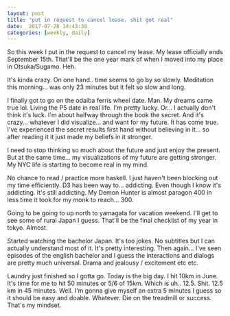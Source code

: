 ```yaml
---
layout: post
title: "put in request to cancel lease. shit got real"
date:  2017-07-28 14:43:38
categories: [weekly, daily]
---
```

So this week I put in the request to cancel my lease. My lease officially ends September 15th. That'll be the one year mark of when I moved into my place in Otsuka/Sugamo. Heh.

It's kinda crazy. On one hand.. time seems to go by so slowly. Meditation this morning... was only 23 minutes but it felt so slow and long. 

I finally got to go on the odaiba ferris wheel date. Man. My dreams came true lol. Living the P5 date in real life. I'm pretty lucky. Or... I actually don't think it's luck. I'm about halfway through the book the secret. And it's crazy... whatever I did visualize... and want for my future. It has come true. I've experienced the secret results first hand without believing in it... so after reading it it just made my beliefs in it stronger.

I need to stop thinking so much about the future and just enjoy the present. But at the same time... my visualizations of my future are getting stronger. My NYC life is starting to become real in my mind.

No chance to read / practice more haskell. I just haven't been blocking out my time efficiently. D3 has been way to... addicting. Even though I know it's addicting. It's still addicting. My Demon Hunter is almost paragon 400 in less time it took for my monk to reach... 300. 

Going to be going to up north to yamagata for vacation weekend. I'll get to see some of rural Japan I guess. That'll be the final checklist of my year in tokyo. Almost.

Started watching the bachelor Japan. It's too jokes. No subtitles but I can actually understand most of it. It's pretty interesting. Then again... I've seen episodes of the english bachelor and I guess the interactions and dialogs are pretty much universal. Drama and jealousy / excitement etc etc.

Laundry just finished so I gotta go. Today is the big day. I hit 10km in June. It's time for me to hit 50 minutes or 5/6 of 15km. Which is uh.. 12.5. Shit. 12.5 km in 45 minutes. Well. I'm gonna give myself an extra 5 minutes I guess so it should be easy and doable. Whatever. Die on the treadmill or success. That's my mindset.
